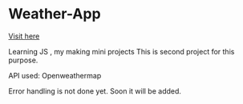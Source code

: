 # Weather-App

[Visit here](https://thefearlesscoder.github.io/Weather-App/)

Learning JS , my making mini projects
This is second project for this purpose.

API used: Openweathermap

Error handling is not done yet. Soon it will be added.
